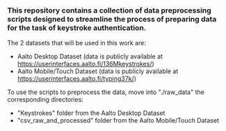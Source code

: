 ### This repository contains a collection of data preprocessing scripts designed to streamline the process of preparing data for the task of keystroke authentication.

The 2 datasets that will be used in this work are:
- Aalto Desktop Dataset (data is publicly available at https://userinterfaces.aalto.fi/136Mkeystrokes/)
- Aalto Mobile/Touch Dataset (data is publicly available at https://userinterfaces.aalto.fi/typing37k/)

To use the scripts to preprocess the data, move into "./raw_data" the corresponding directories:
- "Keystrokes" folder from the Aalto Desktop Dataset
- "csv_raw_and_processed" folder from the Aalto Mobile/Touch Dataset
